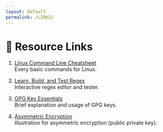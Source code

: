```yaml
---
layout: default
permalink: /LINKS/
---
```


# 🔗 Resource Links

1. [Linux Command Line Cheatsheet](https://cheatography.com/davechild/cheat-sheets/linux-command-line/)<br>
Every basic commands for Linux.

2. [Learn, Build, and Test Regex](https://regexr.com/)<br>
Interactive regex editor and tester.

3. [GPG Key Essentials](https://www.privex.io/articles/what-is-gpg/)<br>
Brief explanation and usage of GPG keys.

4. [Asymmetric Encryption](https://youtu.be/AQDCe585Lnc/)<br>
Illustration for asymmetric encryption (public private key).
